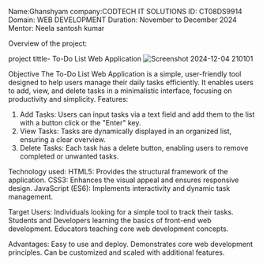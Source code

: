 Name:Ghanshyam
company:CODTECH IT SOLUTIONS
ID: CT08DS9914
Domain: WEB DEVELOPMENT
Duration:  November to December 2024
Mentor: Neela santosh kumar

Overview of the project:

project tittle- To-Do List Web Application
![Screenshot 2024-12-04 210101](https://github.com/user-attachments/assets/9d1a0a56-8c6a-4c75-8c85-cb521f2aea5f)


Objective
The To-Do List Web Application is a simple, user-friendly tool designed to help users manage their daily tasks efficiently. It enables users to add, view, and delete tasks in a minimalistic interface, focusing on productivity and simplicity.
Features:
1. Add Tasks: Users can input tasks via a text field and add them to the list with a button click or the "Enter" key.
2. View Tasks: Tasks are dynamically displayed in an organized list, ensuring a clear overview.
3. Delete Tasks: Each task has a delete button, enabling users to remove completed or unwanted tasks.

Technology used:
HTML5: Provides the structural framework of the application.
CSS3: Enhances the visual appeal and ensures responsive design.
JavaScript (ES6): Implements interactivity and dynamic task management.

Target Users:
Individuals looking for a simple tool to track their tasks.
Students and Developers learning the basics of front-end web development.
Educators teaching core web development concepts.

Advantages:
Easy to use and deploy.
Demonstrates core web development principles.
Can be customized and scaled with additional features.
